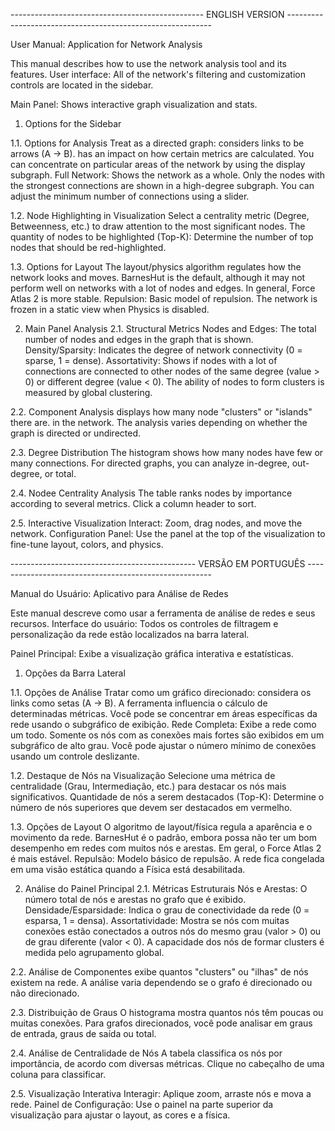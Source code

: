 ------------------------------------------------ ENGLISH VERSION -----------------------------------------------------------

User Manual: Application for Network Analysis

This manual describes how to use the network analysis tool and its features.
User interface:
All of the network's filtering and customization controls are located in the sidebar.

Main Panel: Shows interactive graph visualization and stats.
1. Options for the Sidebar

1.1. Options for Analysis
Treat as a directed graph: considers links to be arrows (A → B). has an impact on how certain metrics are calculated.
You can concentrate on particular areas of the network by using the display subgraph.
Full Network: Shows the network as a whole.
Only the nodes with the strongest connections are shown in a high-degree subgraph. You can adjust the minimum number of connections using a slider.

1.2. Node Highlighting in Visualization
Select a centrality metric (Degree, Betweenness, etc.) to draw attention to the most significant nodes.
The quantity of nodes to be highlighted (Top-K): Determine the number of top nodes that should be red-highlighted.

1.3. Options for Layout
The layout/physics algorithm regulates how the network looks and moves.
BarnesHut is the default, although it may not perform well on networks with a lot of nodes and edges.
In general, Force Atlas 2 is more stable.
Repulsion: Basic model of repulsion.
The network is frozen in a static view when Physics is disabled.

2. Main Panel Analysis
2.1. Structural Metrics
Nodes and Edges: The total number of nodes and edges in the graph that is shown.
Density/Sparsity: Indicates the degree of network connectivity (0 = sparse, 1 = dense).
Assortativity: Shows if nodes with a lot of connections are connected to other nodes of the same degree (value > 0) or different degree (value < 0). The ability of nodes to form clusters is measured by global clustering.

2.2. Component Analysis
displays how many node "clusters" or "islands" there are. in the network. The analysis varies depending on whether the graph is directed or undirected.

2.3. Degree Distribution
The histogram shows how many nodes have few or many connections. For directed graphs, you can analyze in-degree, out-degree, or total.

2.4. Nodee Centrality Analysis
The table ranks nodes by importance according to several metrics. Click a column header to sort.

2.5. Interactive Visualization
Interact: Zoom, drag nodes, and move the network.
Configuration Panel: Use the panel at the top of the visualization to fine-tune layout, colors, and physics.

---------------------------------------------- VERSÃO EM PORTUGUÊS ------------------------------------------------------

Manual do Usuário: Aplicativo para Análise de Redes

Este manual descreve como usar a ferramenta de análise de redes e seus recursos.
Interface do usuário:
Todos os controles de filtragem e personalização da rede estão localizados na barra lateral.

Painel Principal: Exibe a visualização gráfica interativa e estatísticas.
1. Opções da Barra Lateral

1.1. Opções de Análise
Tratar como um gráfico direcionado: considera os links como setas (A → B). A ferramenta influencia o cálculo de determinadas métricas.
Você pode se concentrar em áreas específicas da rede usando o subgráfico de exibição.
Rede Completa: Exibe a rede como um todo.
Somente os nós com as conexões mais fortes são exibidos em um subgráfico de alto grau. Você pode ajustar o número mínimo de conexões usando um controle deslizante.

1.2. Destaque de Nós na Visualização
Selecione uma métrica de centralidade (Grau, Intermediação, etc.) para destacar os nós mais significativos.
Quantidade de nós a serem destacados (Top-K): Determine o número de nós superiores que devem ser destacados em vermelho.

1.3. Opções de Layout
O algoritmo de layout/física regula a aparência e o movimento da rede.
BarnesHut é o padrão, embora possa não ter um bom desempenho em redes com muitos nós e arestas.
Em geral, o Force Atlas 2 é mais estável.
Repulsão: Modelo básico de repulsão.
A rede fica congelada em uma visão estática quando a Física está desabilitada.

2. Análise do Painel Principal
2.1. Métricas Estruturais
Nós e Arestas: O número total de nós e arestas no grafo que é exibido.
Densidade/Esparsidade: Indica o grau de conectividade da rede (0 = esparsa, 1 = densa).
Assortatividade: Mostra se nós com muitas conexões estão conectados a outros nós do mesmo grau (valor > 0) ou de grau diferente (valor < 0). A capacidade dos nós de formar clusters é medida pelo agrupamento global.

2.2. Análise de Componentes
exibe quantos "clusters" ou "ilhas" de nós existem na rede. A análise varia dependendo se o grafo é direcionado ou não direcionado.

2.3. Distribuição de Graus
O histograma mostra quantos nós têm poucas ou muitas conexões. Para grafos direcionados, você pode analisar em graus de entrada, graus de saída ou total.

2.4. Análise de Centralidade de Nós
A tabela classifica os nós por importância, de acordo com diversas métricas. Clique no cabeçalho de uma coluna para classificar.

2.5. Visualização Interativa
Interagir: Aplique zoom, arraste nós e mova a rede.
Painel de Configuração: Use o painel na parte superior da visualização para ajustar o layout, as cores e a física.
